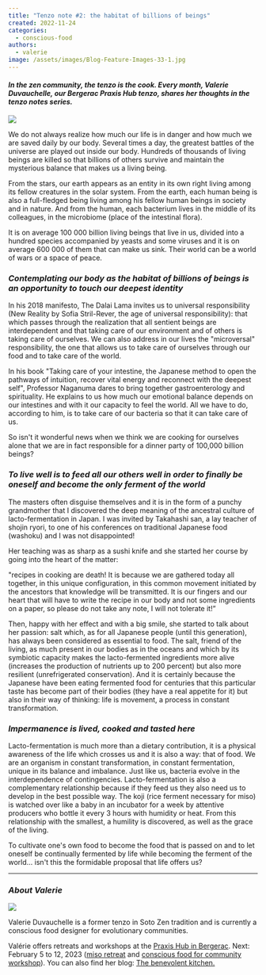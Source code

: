 ```yaml
---
title: "Tenzo note #2: the habitat of billions of beings"
created: 2022-11-24
categories: 
  - conscious-food
authors: 
  - valerie
image: /assets/images/Blog-Feature-Images-33-1.jpg
---
```


#### _In the zen community, the tenzo is the cook. Every month, Valerie Duvauchelle, our Bergerac Praxis Hub tenzo, shares her thoughts in the tenzo notes series._

![](/assets/images/Blog-Feature-Images-33-1-1024x576.jpg)

We do not always realize how much our life is in danger and how much we are saved daily by our body. Several times a day, the greatest battles of the universe are played out inside our body. Hundreds of thousands of living beings are killed so that billions of others survive and maintain the mysterious balance that makes us a living being.

From the stars, our earth appears as an entity in its own right living among its fellow creatures in the solar system. From the earth, each human being is also a full-fledged being living among his fellow human beings in society and in nature. And from the human, each bacterium lives in the middle of its colleagues, in the microbiome (place of the intestinal flora).

It is on average 100 000 billion living beings that live in us, divided into a hundred species accompanied by yeasts and some viruses and it is on average 600 000 of them that can make us sink. Their world can be a world of wars or a space of peace.

### _Contemplating our body as the habitat of billions of beings is an opportunity to touch our deepest identity_

In his 2018 manifesto, The Dalai Lama invites us to universal responsibility (New Reality by Sofia Stril-Rever, the age of universal responsibility): that which passes through the realization that all sentient beings are interdependent and that taking care of our environment and of others is taking care of ourselves. We can also address in our lives the "microversal" responsibility, the one that allows us to take care of ourselves through our food and to take care of the world.

In his book "Taking care of your intestine, the Japanese method to open the pathways of intuition, recover vital energy and reconnect with the deepest self", Professor Naganuma dares to bring together gastroenterology and spirituality. He explains to us how much our emotional balance depends on our intestines and with it our capacity to feel the world. All we have to do, according to him, is to take care of our bacteria so that it can take care of us.

So isn't it wonderful news when we think we are cooking for ourselves alone that we are in fact responsible for a dinner party of 100,000 billion beings?

### _To live well is to feed all our others well in order to finally be oneself and become the only ferment of the world_

The masters often disguise themselves and it is in the form of a punchy grandmother that I discovered the deep meaning of the ancestral culture of lacto-fermentation in Japan. I was invited by Takahashi san, a lay teacher of shojin ryori, to one of his conferences on traditional Japanese food (washoku) and I was not disappointed!

Her teaching was as sharp as a sushi knife and she started her course by going into the heart of the matter:

"recipes in cooking are death! It is because we are gathered today all together, in this unique configuration, in this common movement initiated by the ancestors that knowledge will be transmitted. It is our fingers and our heart that will have to write the recipe in our body and not some ingredients on a paper, so please do not take any note, I will not tolerate it!”

Then, happy with her effect and with a big smile, she started to talk about her passion: salt which, as for all Japanese people (until this generation), has always been considered as essential to food. The salt, friend of the living, as much present in our bodies as in the oceans and which by its symbiotic capacity makes the lacto-fermented ingredients more alive (increases the production of nutrients up to 200 percent) but also more resilient (unrefrigerated conservation). And it is certainly because the Japanese have been eating fermented food for centuries that this particular taste has become part of their bodies (they have a real appetite for it) but also in their way of thinking: life is movement, a process in constant transformation.

### _Impermanence is lived, cooked and tasted here_

Lacto-fermentation is much more than a dietary contribution, it is a physical awareness of the life which crosses us and it is also a way: that of food. We are an organism in constant transformation, in constant fermentation, unique in its balance and imbalance. Just like us, bacteria evolve in the interdependence of contingencies. Lacto-fermentation is also a complementary relationship because if they feed us they also need us to develop in the best possible way. The koji (rice ferment necessary for miso) is watched over like a baby in an incubator for a week by attentive producers who bottle it every 3 hours with humidity or heat. From this relationship with the smallest, a humility is discovered, as well as the grace of the living.

To cultivate one's own food to become the food that is passed on and to let oneself be continually fermented by life while becoming the ferment of the world… isn't this the formidable proposal that life offers us?

* * *

### _About Valerie_

![](/assets/images/star-portrait--300x200.jpg)

Valerie Duvauchelle is a former tenzo in Soto Zen tradition and is currently a conscious food designer for evolutionary communities.

Valérie offers retreats and workshops at the [Praxis Hub in Bergerac](https://lifeitself.org/hubs/bergerac/). Next: February 5 to 12, 2023 ([miso retreat](https://lifeitself.org/sympoiesis/conscious-food-retreats-culture-broths-1/) and [conscious food for community workshop](https://lifeitself.org/conscious-food-workshop/)). You can also find her blog: [The benevolent kitchen.](http://lacuisinedelabienveillance.org)
